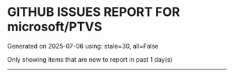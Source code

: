
# GITHUB ISSUES REPORT FOR microsoft/PTVS


Generated on 2025-07-06 using: stale=30, all=False


Only showing items that are new to report in past 1 day(s)


---




















